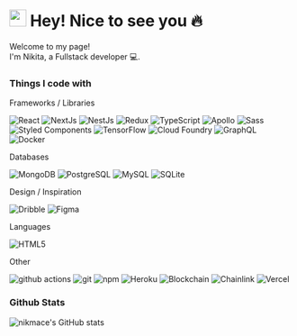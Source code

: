 <h1><img src="https://emojis.slackmojis.com/emojis/images/1531849430/4246/blob-sunglasses.gif?1531849430" width="30"/> Hey! Nice to see you 🔥</h1>

<p>Welcome to my page! </br> I'm Nikita, a Fullstack developer 💻.</p>
<h3>Things I code with</h3>
<p>
  
  <p>Frameworks / Libraries</p>
  <p>
    <img alt="React" src="https://img.shields.io/badge/-React-45b8d8?style=flat-square&logo=react&logoColor=white" />
    <img alt="NextJs" src="https://img.shields.io/badge/Next.js-272928?style=flat-square&logo=nextdotjs&logoColor=white" />
    <img alt="NestJs" src="https://img.shields.io/badge/-NestJs-ea2845?style=flat-square&logo=nestjs&logoColor=white" />
    <img alt="Redux" src="https://img.shields.io/badge/-Redux-764ABC?style=flat-square&logo=redux&logoColor=white" />
    <img alt="TypeScript" src="https://img.shields.io/badge/-TypeScript-007ACC?style=flat-square&logo=typescript&logoColor=white" />
    <img alt="Apollo" src="https://img.shields.io/badge/-Apollo%20GraphQL-311C87?style=flat-square&logo=apollo-graphql&logoColor=white" />
    <img alt="Sass" src="https://img.shields.io/badge/-Sass-CC6699?style=flat-square&logo=sass&logoColor=white" />
    <img alt="Styled Components" src="https://img.shields.io/badge/-Styled_Components-db7092?style=flat-square&logo=styled-components&logoColor=white" />
    <img alt="TensorFlow" src="https://img.shields.io/badge/TensorFlow-FF6F00?style=flat-square&logo=tensorflow&logoColor=white" />
    <img alt="Cloud Foundry" src="https://img.shields.io/badge/Cloud%20Foundry-0C9ED5?style=flat-square&logo=Cloud%20Foundry&logoColor=white" />
    <img alt="GraphQL" src="https://img.shields.io/badge/-GraphQL-E10098?style=flat-square&logo=graphql&logoColor=white" />
    <img alt="Docker" src="https://img.shields.io/badge/-Docker-46a2f1?style=flat-square&logo=docker&logoColor=white" />
  </p>
  <p>Databases</p>
  <p>
    <img alt="MongoDB" src="https://img.shields.io/badge/-MongoDB-13aa52?style=flat-square&logo=mongodb&logoColor=white" />
    <img alt="PostgreSQL" src="https://img.shields.io/badge/PostgreSQL-316192?style=flat-square&logo=postgresql&logoColor=white" />
    <img alt="MySQL" src="https://img.shields.io/badge/MySQL-005C84?style=flat-square&logo=mysql&logoColor=white" />
    <img alt="SQLite" src="https://img.shields.io/badge/SQLite-07405E?style=flat-square&logo=sqlite&logoColor=white" />
  </p>
  <p>Design / Inspiration</p>
  <p>
    <img alt="Dribble" src="https://img.shields.io/badge/Dribbble-EA4C89?style=flat-square&logo=dribbble&logoColor=white" />
    <img alt="Figma" src="https://img.shields.io/badge/Figma-F24E1E?style=flat-square&logo=figma&logoColor=white" />
  </p>
  <p>Languages</p>
  <p>
    <img alt="HTML5" src="https://img.shields.io/badge/-HTML5-E34F26?style=flat-square&logo=html5&logoColor=white" />
  </p>
  <p>Other</p>
  <p>
    <img alt="github actions" src="https://img.shields.io/badge/-Github_Actions-2088FF?style=flat-square&logo=github-actions&logoColor=white" />
    <img alt="git" src="https://img.shields.io/badge/-Git-F05032?style=flat-square&logo=git&logoColor=white" />
    <img alt="npm" src="https://img.shields.io/badge/-NPM-CB3837?style=flat-square&logo=npm&logoColor=white" />
    <img alt="Heroku" src="https://img.shields.io/badge/-Heroku-430098?style=flat-square&logo=heroku&logoColor=white" />
    <img alt="Blockchain" src="https://img.shields.io/badge/Blockchain.com-121D33?style=flat-square&logo=blockchaindotcom&logoColor=fff&style=for-the-badge" />
    <img alt="Chainlink" src="https://img.shields.io/badge/chainlink-375BD2?style=flat-square&logo=chainlink&logoColor=white" />
    <img alt="Vercel" src="https://img.shields.io/badge/Vercel-000000?style=flat-square&logo=vercel&logoColor=white" />
  </p>
</p>

<h3>Github Stats</h3>

![nikmace's GitHub stats](https://github-readme-stats.vercel.app/api?username=nikmace&show_icons=true&theme=tokyonight)
